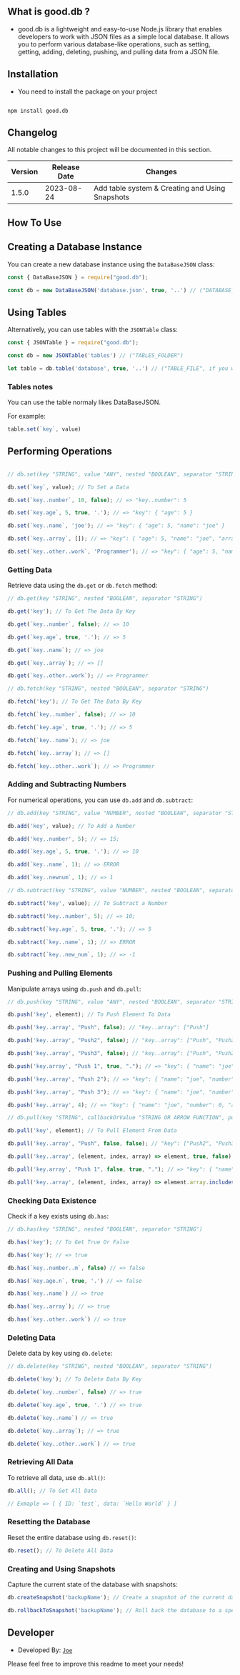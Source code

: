 ## What is good.db ?

- good.db is a lightweight and easy-to-use Node.js library that enables developers to work with JSON files as a simple local database. It allows you to perform various database-like operations, such as setting, getting, adding, deleting, pushing, and pulling data from a JSON file.



## Installation

- You need to install the package on your project

```shell

npm install good.db

```

## Changelog

All notable changes to this project will be documented in this section.

| Version | Release Date | Changes |
| ------- | ------------ | ------- |
| 1.5.0   | 2023-08-24   | Add table system & Creating and Using Snapshots |


## How To Use

## Creating a Database Instance
You can create a new database instance using the `DataBaseJSON` class:

```js
const { DataBaseJSON } = require("good.db");

const db = new DataBaseJSON('database.json', true, '..') // ("DATABASE_FILE", if you wanted enable/disable nested(..), if you wanted change separator default (..))
```

## Using Tables
Alternatively, you can use tables with the `JSONTable` class:

```js
const { JSONTable } = require("good.db");

const db = new JSONTable('tables') // ("TABLES_FOLDER")

let table = db.table('database', true, '..') // ("TABLE_FILE", if you wanted enable/disable nested(..), if you wanted change separator default (..))
```

### Tables notes

You can use the table normaly likes DataBaseJSON.

For example:

```js
table.set(`key`, value)
```

## Performing Operations

```js

// db.set(key "STRING", value "ANY", nested "BOOLEAN", separator "STRING")

db.set(`key`, value); // To Set a Data

db.set(`key..number`, 10, false); // => "key..number": 5

db.set(`key.age`, 5, true, '.'); // => "key": { "age": 5 }

db.set(`key..name`, 'joe'); // => "key": { "age": 5, "name": "joe" }

db.set(`key..array`, []); // => "key": { "age": 5, "name": "joe", "array": [] }

db.set(`key..other..work`, 'Programmer'); // => "key": { "age": 5, "name": "joe", "array": [] , "other": { "work": "Programmer" } }

```

### Getting Data
Retrieve data using the `db.get` or `db.fetch` method:

```js
// db.get(key "STRING", nested "BOOLEAN", separator "STRING")

db.get('key'); // To Get The Data By Key

db.get(`key..number`, false); // => 10

db.get(`key.age`, true, '.'); // => 5

db.get(`key..name`); // => joe

db.get(`key..array`); // => []

db.get(`key..other..work`); // => Programmer
```

```js
// db.fetch(key "STRING", nested "BOOLEAN", separator "STRING")

db.fetch('key'); // To Get The Data By Key

db.fetch(`key..number`, false); // => 10

db.fetch(`key.age`, true, '.'); // => 5

db.fetch(`key..name`); // => joe

db.fetch(`key..array`); // => []

db.fetch(`key..other..work`); // => Programmer
```

### Adding and Subtracting Numbers
For numerical operations, you can use `db.add` and `db.subtract`:

```js
// db.add(key "STRING", value "NUMBER", nested "BOOLEAN", separator "STRING")

db.add('key', value); // To Add a Number

db.add('key..number', 5); // => 15;

db.add(`key.age`, 5, true, '.'); // => 10

db.add(`key..name`, 1); // => ERROR

db.add(`key..newnum`, 1); // => 1
```

```js
// db.subtract(key "STRING", value "NUMBER", nested "BOOLEAN", separator "STRING")

db.subtract('key', value); // To Subtract a Number

db.subtract('key..number', 5); // => 10;

db.subtract(`key.age`, 5, true, '.'); // => 5

db.subtract(`key..name`, 1); // => ERROR

db.subtract(`key..new_num`, 1); // => -1

```

### Pushing and Pulling Elements
Manipulate arrays using `db.push` and `db.pull`:

```js
// db.push(key "STRING", value "ANY", nested "BOOLEAN", separator "STRING")

db.push('key', element); // To Push Element To Data

db.push('key..array', "Push", false); // "key..array": ["Push"]

db.push('key..array', "Push2", false); // "key..array": ["Push", "Push2"]

db.push('key..array', "Push3", false); // "key..array": ["Push", "Push2", "Push3"]

db.push('key.array', "Push 1", true, "."); // => "key": { "name": "joe", "number": 0, "array": ["Push 1"] };

db.push('key..array', "Push 2"); // => "key": { "name": "joe", "number": 0, "array": ["Push 1", "Push 2"] };

db.push('key..array', "Push 3"); // => "key": { "name": "joe", "number": 0, "array": ["Push 1", "Push 2", "Push 3"] };

db.push('key..array', 4); // => "key": { "name": "joe", "number": 0, "array": ["Push 1", "Push 2", "Push 3", 4] };
```


```js
// db.pull(key "STRING", callbackOrValue "STRING OR ARROW FUNCTION", pullAll "BOOLEAN", nested "BOOLEAN", separator "STRING")

db.pull('key', element); // To Pull Element From Data

db.pull('key..array', "Push", false, false); // "key": ["Push2", "Push3"]

db.pull('key..array', (element, index, array) => element, true, false); // "key": []

db.pull('key.array', "Push 1", false, true, "."); // => "key": { "name": "joe", "number": 0, "array": ["Push 2", "Push 3", 4] };

db.pull('key..array', (element, index, array) => element.array.includes("Push"), true); // => "key": { "name": "joe", "number": 0, "array": [4] };
```

### Checking Data Existence
Check if a key exists using `db.has`:

```js
// db.has(key "STRING", nested "BOOLEAN", separator "STRING")

db.has('key'); // To Get True Or False

db.has('key'); // => true

db.has(`key..number..m`, false) // => false

db.has(`key.age.n`, true, '.') // => false

db.has(`key..name`) // => true

db.has(`key..array`); // => true

db.has(`key..other..work`) // => true
```

### Deleting Data
Delete data by key using `db.delete`:
```js
// db.delete(key "STRING", nested "BOOLEAN", separator "STRING")

db.delete('key'); // To Delete Data By Key

db.delete(`key..number`, false) // => true

db.delete(`key.age`, true, '.') // => true

db.delete(`key..name`) // => true

db.delete(`key..array`); // => true

db.delete(`key..other..work`) // => true
```

### Retrieving All Data
To retrieve all data, use `db.all()`:

```js
db.all(); // To Get All Data

// Exmaple => [ { ID: `test`, data: `Hello World` } ]
```

### Resetting the Database
Reset the entire database using `db.reset()`:

```js
db.reset(); // To Delete All Data
```

### Creating and Using Snapshots

Capture the current state of the database with snapshots:
```js
db.createSnapshot('backupName'); // Create a snapshot of the current database state and store it in a separate JSON file.

db.rollbackToSnapshot('backupName'); // Roll back the database to a specific snapshot's state.
```


## Developer

- Developed By: [`Joe`](https://discord.com/users/833340407130882068)

Please feel free to improve this readme to meet your needs!